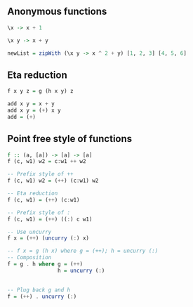 
## Anonymous functions

```haskell
\x -> x + 1
```

```haskell
\x y -> x + y
```

```haskell
newList = zipWith (\x y -> x ^ 2 + y) [1, 2, 3] [4, 5, 6]
```

## Eta reduction

```haskell
f x y z = g (h x y) z
```

```haskell
add x y = x + y
add x y = (+) x y
add = (+)
```

## Point free style of functions

```haskell
f :: (a, [a]) -> [a] -> [a]
f (c, w1) w2 = c:w1 ++ w2

-- Prefix style of ++
f (c, w1) w2 = (++) (c:w1) w2

-- Eta reduction
f (c, w1) = (++) (c:w1)

-- Prefix style of :
f (c, w1) = (++) ((:) c w1)

-- Use uncurry
f x = (++) (uncurry (:) x)

-- f x = g (h x) where g = (++); h = uncurry (:)
-- Composition
f = g . h where g = (++)
                h = uncurry (:)
                

-- Plug back g and h
f = (++) . uncurry (:)
```

